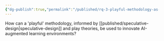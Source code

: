 ```yaml
---
{"dg-publish":true,"permalink":"/published/rq-3-playful-methodology-as-way-to-speculate/","noteIcon":""}
---
```


How can a 'playful' methodology, informed by [[published/speculative-design\|speculative-design]] and play theories, be used to innovate AI-augmented learning environments? 